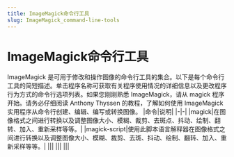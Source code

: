 ```yaml
---
title: ImageMagick命令行工具
slug: ImageMagick_command-line-tools
---
```

# ImageMagick命令行工具

ImageMagick 是可用于修改和操作图像的命令行工具的集合。以下是每个命令行工具的简短描述。单击程序名称可获取有关程序使用情况的详细信息以及更改程序行为方式的命令行选项列表。如果您刚刚熟悉 ImageMagick，请从 magick 程序开始。请务必仔细阅读 Anthony Thyssen 的教程，了解如何使用 ImageMagick 实用程序从命令行创建、编辑、编写或转换图像。
|命令|说明|
|-|-|
|magick|在图像格式之间进行转换以及调整图像大小、模糊、裁剪、去斑点、抖动、绘制、翻转、加入、重新采样等等。|
|magick-script|使用此脚本语言解释器在图像格式之间进行转换以及调整图像大小、模糊、裁剪、去斑、抖动、绘制、翻转、加入、重新采样等等。|
|||
|||
|||